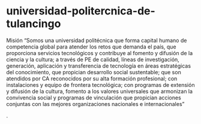 # universidad-politercnica-de-tulancingo

Misión
“Somos una universidad politécnica que forma capital humano de competencia global para atender los retos que demanda el país, que proporciona servicios tecnológicos y contribuye al fomento y difusión de la ciencia y la cultura; a través de PE de calidad, líneas de investigación, generación, aplicación y transferencia de tecnología en áreas estratégicas del conocimiento, que propician desarrollo social sustentable; que son atendidos por CA reconocidos por su alta formación profesional; con instalaciones y equipo de frontera tecnológica; con programas de extensión y difusión de la cultura, fomento a los valores universales que armonizan la convivencia social y programas de vinculación que propician acciones conjuntas con las mejores organizaciones nacionales e internacionales”

.
